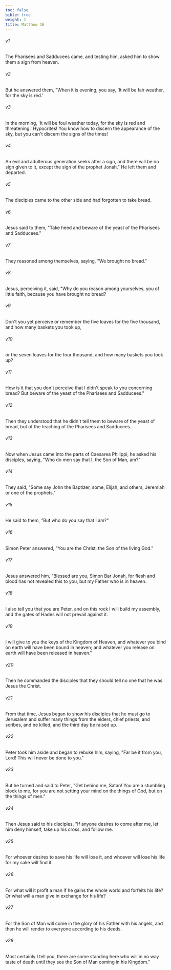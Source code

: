 ```yaml
---
toc: false
bible: true
weight: 1
title: Matthew 16
---
```




###### v1 
The Pharisees and Sadducees came, and testing him, asked him to show them a sign from heaven. 

###### v2 
But he answered them, "When it is evening, you say, 'It will be fair weather, for the sky is red.' 

###### v3 
In the morning, 'It will be foul weather today, for the sky is red and threatening.' Hypocrites! You know how to discern the appearance of the sky, but you can't discern the signs of the times! 

###### v4 
An evil and adulterous generation seeks after a sign, and there will be no sign given to it, except the sign of the prophet Jonah." He left them and departed. 

###### v5 
The disciples came to the other side and had forgotten to take bread. 

###### v6 
Jesus said to them, "Take heed and beware of the yeast of the Pharisees and Sadducees." 

###### v7 
They reasoned among themselves, saying, "We brought no bread." 

###### v8 
Jesus, perceiving it, said, "Why do you reason among yourselves, you of little faith, because you have brought no bread? 

###### v9 
Don't you yet perceive or remember the five loaves for the five thousand, and how many baskets you took up, 

###### v10 
or the seven loaves for the four thousand, and how many baskets you took up? 

###### v11 
How is it that you don't perceive that I didn't speak to you concerning bread? But beware of the yeast of the Pharisees and Sadducees." 

###### v12 
Then they understood that he didn't tell them to beware of the yeast of bread, but of the teaching of the Pharisees and Sadducees. 

###### v13 
Now when Jesus came into the parts of Caesarea Philippi, he asked his disciples, saying, "Who do men say that I, the Son of Man, am?" 

###### v14 
They said, "Some say John the Baptizer, some, Elijah, and others, Jeremiah or one of the prophets." 

###### v15 
He said to them, "But who do you say that I am?" 

###### v16 
Simon Peter answered, "You are the Christ, the Son of the living God." 

###### v17 
Jesus answered him, "Blessed are you, Simon Bar Jonah, for flesh and blood has not revealed this to you, but my Father who is in heaven. 

###### v18 
I also tell you that you are Peter, and on this rock I will build my assembly, and the gates of Hades will not prevail against it. 

###### v19 
I will give to you the keys of the Kingdom of Heaven, and whatever you bind on earth will have been bound in heaven; and whatever you release on earth will have been released in heaven." 

###### v20 
Then he commanded the disciples that they should tell no one that he was Jesus the Christ. 

###### v21 
From that time, Jesus began to show his disciples that he must go to Jerusalem and suffer many things from the elders, chief priests, and scribes, and be killed, and the third day be raised up. 

###### v22 
Peter took him aside and began to rebuke him, saying, "Far be it from you, Lord! This will never be done to you." 

###### v23 
But he turned and said to Peter, "Get behind me, Satan! You are a stumbling block to me, for you are not setting your mind on the things of God, but on the things of men." 

###### v24 
Then Jesus said to his disciples, "If anyone desires to come after me, let him deny himself, take up his cross, and follow me. 

###### v25 
For whoever desires to save his life will lose it, and whoever will lose his life for my sake will find it. 

###### v26 
For what will it profit a man if he gains the whole world and forfeits his life? Or what will a man give in exchange for his life? 

###### v27 
For the Son of Man will come in the glory of his Father with his angels, and then he will render to everyone according to his deeds. 

###### v28 
Most certainly I tell you, there are some standing here who will in no way taste of death until they see the Son of Man coming in his Kingdom."
